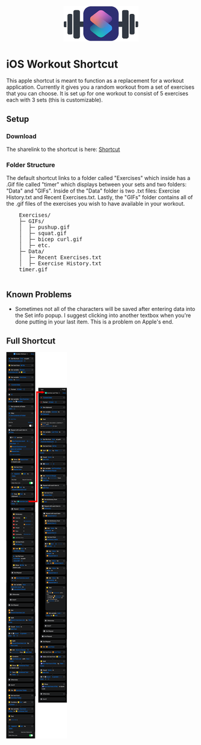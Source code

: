 <p align="center">
  <img src="./assets/Workout Shortcut Logo.png" alt="iOS Workout Shortcut" width="200"/>
</p>

<h1>iOS Workout Shortcut</h1>
  This apple shortcut is meant to function as a replacement for a workout application. Currently it gives you a random workout from a set of exercises that you can choose. It is set up for one workout to consist of 5 exercises each with 3 sets (this is customizable).

<h2>Setup</h2>
  <h3>Download</h3>
    The sharelink to the shortcut is here: <a href="https://www.icloud.com/shortcuts/ffbeaed5c5114ed1b9fbd04713948a48" target="_blank">Shortcut</a>
  <h3>Folder Structure</h3>
    The default shortcut links to a folder called "Exercises" which inside has a .Gif file called "timer" which displays between your sets and two folders: "Data" and "GIFs".     Inside of the "Data" folder is two .txt files: Exercise History.txt and Recent Exercises.txt. Lastly, the "GIFs" folder contains all of the .gif files of the exercises you wish to have available in your workout.
    <pre>
    Exercises/
    ├─ GIFs/
    │  ├─ pushup.gif
    │  ├─ squat.gif
    │  ├─ bicep curl.gif
    │  ├─ etc.
    ├─ Data/
    │  ├─ Recent Exercises.txt
    │  ├─ Exercise History.txt
    timer.gif
    </pre>

<h2>Known Problems</h2>
  <ul>
      <li>Sometimes not all of the characters will be saved after entering data into the Set info popup. I suggest clicking into another textbox when you're done putting in your last item. This is a problem on Apple's end.</li>
  </ul> 

<h2>Full Shortcut</h2>
  <img src="./assets/Full Shortcut.png" alt="Full Shortcut"/>
